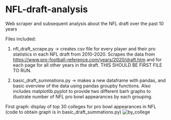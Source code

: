 # NFL-draft-analysis
Web scraper and subsequent analysis about the NFL draft over the past 10 years

Files included:
1) nfl_draft_scrape.py -> creates csv file for every player and their pro statistics in each NFL draft from 2010-2020.  Scrapes the data from https://www.pro-football-reference.com/years/2020/draft.htm and for each page for all other years in the draft. THIS SHOULD BE FIRST FILE TO RUN.

2) basic_draft_summations.py -> makes a new dataframe with pandas, and basic overview of the data using pandas groupby functions.  Also includes matplotlib.pyplot to provide two different barh graphs to illustrate number of NFL pro bowl appearances by each grouping.

First graph: display of top 30 colleges for pro bowl appearances in NFL (code to obtain graph is in basic_draft_summations.py)
![by_college](https://user-images.githubusercontent.com/70147377/105379866-46e04380-5bdb-11eb-91f9-22e0a01903af.png)

